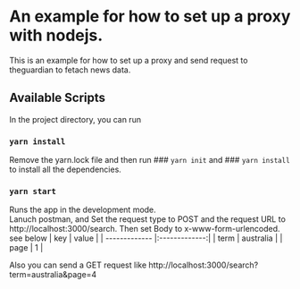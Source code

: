 # An example for how to set up a proxy with nodejs.

This is an example for how to set up a proxy and send request to theguardian to fetach news data.

## Available Scripts

In the project directory, you can run

### `yarn install`
Remove the yarn.lock file and then run ### `yarn init` and ### `yarn install` to install all the dependencies.

### `yarn start`

Runs the app in the development mode.<br />
Lanuch postman, and 
Set the request type to POST and the request URL to http://localhost:3000/search. Then set Body to x-www-form-urlencoded. see below
| key           | value         |
| ------------- |:-------------:|
| term          | australia     |
| page          | 1             |

Also you can send a GET request like http://localhost:3000/search?term=australia&page=4

